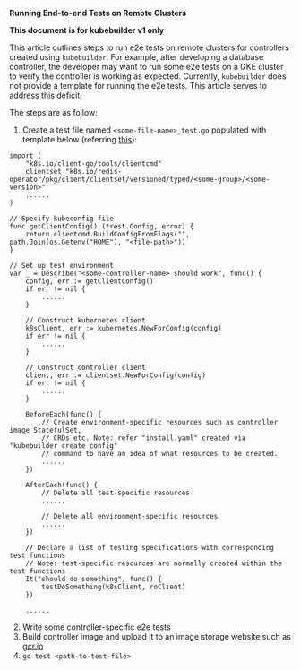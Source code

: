 **Running End-to-end Tests on Remote Clusters**

**This document is for kubebuilder v1 only**

This article outlines steps to run e2e tests on remote clusters for controllers created using `kubebuilder`. For example, after developing a database controller, the developer may want to run some e2e tests on a GKE cluster to verify the controller is working as expected. Currently, `kubebuilder` does not provide a template for running the e2e tests. This article serves to address this deficit.

The steps are as follow:
1.  Create a test file named `<some-file-name>_test.go` populated with template below (referring [this](https://github.com/foxish/application/blob/master/e2e/main_test.go)):
```
import (
    "k8s.io/client-go/tools/clientcmd"
    clientset "k8s.io/redis-operator/pkg/client/clientset/versioned/typed/<some-group>/<some-version>"
    ......
)

// Specify kubeconfig file
func getClientConfig() (*rest.Config, error) {
    return clientcmd.BuildConfigFromFlags("", path.Join(os.Getenv("HOME"), "<file-path>"))
}

// Set up test environment
var _ = Describe("<some-controller-name> should work", func() {
    config, err := getClientConfig()
    if err != nil {
        ......
    }

    // Construct kubernetes client
    k8sClient, err := kubernetes.NewForConfig(config)
    if err != nil {
        ......
    }

    // Construct controller client
    client, err := clientset.NewForConfig(config)
    if err != nil {
        ......
    }

    BeforeEach(func() {
        // Create environment-specific resources such as controller image StatefulSet,
        // CRDs etc. Note: refer "install.yaml" created via "kubebuilder create config"
        // command to have an idea of what resources to be created.
        ......
    })

    AfterEach(func() {
        // Delete all test-specific resources
        ......

        // Delete all environment-specific resources
        ......
    })

    // Declare a list of testing specifications with corresponding test functions
    // Note: test-specific resources are normally created within the test functions
    It("should do something", func() {
        testDoSomething(k8sClient, roClient)
    })

    ......
```
2.  Write some controller-specific e2e tests
3.  Build controller image and upload it to an image storage website such as [gcr.io](https://cloud.google.com/container-registry/)
4.  `go test <path-to-test-file>`
